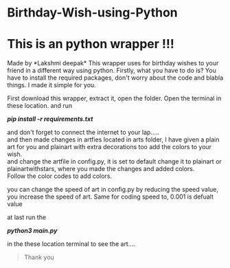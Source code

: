 # Birthday-Wish-using-Python
<h1>This is an python wrapper !!!</h1> 
Made by *Lakshmi deepak*  This wrapper uses for birthday wishes to your friend in a different way using python.  
Firstly, what you have to do is? You have to install the required packages, don't worry about the code and blabla things.
I made it simple for you. 

First download this wrapper, extract it, open the folder. Open the terminal in these location. and run    

**_pip install -r requirements.txt_**   

and don't forget to connect the internet to your lap.....  
and then made changes in artfies located in arts folder, I have given a plain art for you and plainart with extra decorations too add the colors to your wish.    
and change the artfile in config.py, it is set to default change it to plainart or plainartwithstars, where you made the changes and added colors.  
Follow the color codes to add colors.    

you can change the speed of art in config.py by reducing the speed value, you increase the speed of art. Same for coding speed to, 0.001 is defualt value 

at last run the     

**_python3 main.py_**        

in the these location terminal to see the art....    

>Thank you 
